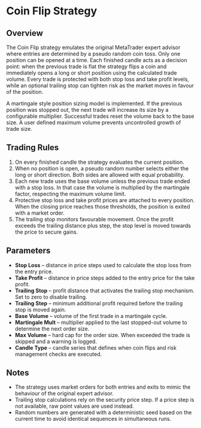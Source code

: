 # Coin Flip Strategy

## Overview

The Coin Flip strategy emulates the original MetaTrader expert advisor where entries are determined by a pseudo random coin toss. Only one position can be opened at a time. Each finished candle acts as a decision point: when the previous trade is flat the strategy flips a coin and immediately opens a long or short position using the calculated trade volume. Every trade is protected with both stop loss and take profit levels, while an optional trailing stop can tighten risk as the market moves in favour of the position.

A martingale style position sizing model is implemented. If the previous position was stopped out, the next trade will increase its size by a configurable multiplier. Successful trades reset the volume back to the base size. A user defined maximum volume prevents uncontrolled growth of trade size.

## Trading Rules

1. On every finished candle the strategy evaluates the current position.
2. When no position is open, a pseudo random number selects either the long or short direction. Both sides are allowed with equal probability.
3. Each new trade uses the base volume unless the previous trade ended with a stop loss. In that case the volume is multiplied by the martingale factor, respecting the maximum volume limit.
4. Protective stop loss and take profit prices are attached to every position. When the closing price reaches those thresholds, the position is exited with a market order.
5. The trailing stop monitors favourable movement. Once the profit exceeds the trailing distance plus step, the stop level is moved towards the price to secure gains.

## Parameters

- **Stop Loss** – distance in price steps used to calculate the stop loss from the entry price.
- **Take Profit** – distance in price steps added to the entry price for the take profit.
- **Trailing Stop** – profit distance that activates the trailing stop mechanism. Set to zero to disable trailing.
- **Trailing Step** – minimum additional profit required before the trailing stop is moved again.
- **Base Volume** – volume of the first trade in a martingale cycle.
- **Martingale Mult** – multiplier applied to the last stopped-out volume to determine the next order size.
- **Max Volume** – hard cap for the order size. When exceeded the trade is skipped and a warning is logged.
- **Candle Type** – candle series that defines when coin flips and risk management checks are executed.

## Notes

- The strategy uses market orders for both entries and exits to mimic the behaviour of the original expert advisor.
- Trailing stop calculations rely on the security price step. If a price step is not available, raw point values are used instead.
- Random numbers are generated with a deterministic seed based on the current time to avoid identical sequences in simultaneous runs.
